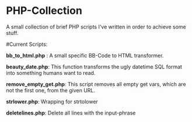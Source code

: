 # PHP-Collection
A small collection of brief PHP scripts I've written in order to achieve some stuff.

#Current Scripts:

**bb_to_html.php** :  A small specific BB-Code to HTML transformer.

**beauty_date.php**:  This function transforms the ugly datetime SQL format into something humans want to read.

**remove_empty_get.php**: This script removes all empty get vars, which are not the first one, from the given URL.

**strlower.php**: Wrapping for strtolower

**deletelines.php**: Delete all lines with the input-phrase
